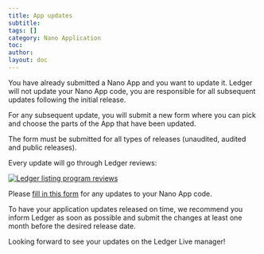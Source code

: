 ```yaml
---
title: App updates
subtitle:
tags: []
category: Nano Application
toc: 
author:
layout: doc
---
```


You have already submitted a Nano App and you want to update it. Ledger will not update your Nano App code, you are responsible for all subsequent updates following the initial release. 

For any subsequent update, you will submit a new form where you can pick and choose the parts of the App that have been updated.

The form must be submitted for all types of releases (unaudited, audited and public releases).

Every update will go through Ledger reviews:
  
<!-- ------------- Image ------------- -->
<div class="uk-text-center" style="width:600px;">
    <a href="../images/listing-program-a2.png" style="border-bottom:none;">
        <img src="../images/listing-program-a2.png" alt="Ledger listing program reviews" />
    </a>
</div>
<!-- --------------------------------- -->

Please [fill in this form](https://ledger.typeform.com/Nano-App) for any updates to your Nano App code.

To have your application updates released on time, we recommend you inform Ledger as soon as possible and submit the changes at least one month before the desired release date.

Looking forward to see your updates on the Ledger Live manager!


